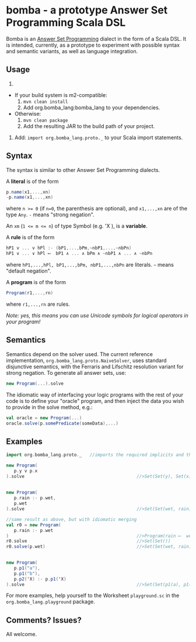 **bomba** - a prototype Answer Set Programming Scala DSL
=====================================================================

Bomba is an [Answer Set Programming](https://en.wikipedia.org/wiki/Answer_set_programming) dialect in the form of a Scala DSL. It is intended, currently, as a prototype to experiment with possible syntax and semantic variants, as well as language integration.

Usage
----------

 1. 
   - If your build system is m2-compatible:
     1. `mvn clean install`
     1. Add org.bomba_lang:bomba_lang to your dependencies.
   - Otherwise:
     1. `mvn clean package`
 	   1. Add the resulting JAR to the build path of your project.
 1. Add: `import org.bomba_lang.proto._` to your Scala import statements.


Syntax
-----------
The syntax is similar to other Answer Set Programming dialects.

A **literal** is of the form

```scala
p.name(x1,...,xn)
-p.name(x1,...,xn)
```
    
where `n >= 0` (if `n=0`, the parenthesis are optional), and `x1,...,xn` are of the type `Any`. `-` means "strong negation".

An `xm` (`1 <= m <= n`) of type Symbol (e.g. 'X ), is a **variable**.

A **rule** is of the form

```scala
hP1 v ... v hPl :- (bP1,...,bPm,~nbP1,...,~nbPn)
hP1 ∨ ... ∨ hPl ⟵  bP1 ∧ ... ∧ bPm ∧ ~nbP1 ∧ ... ∧ ~nbPn
```

where `hP1,...,hPl, bP1,...,bPm, nbP1,...,nbPn` are literals. `~` means "default negation".

A **program** is of the form

```scala
Program(r1,...,rn)
```
  
where `r1,...,rn` are rules.

*Note: yes, this means you can use Unicode symbols for logical operators in your program!*

Semantics
------------
Semantics depend on the solver used. The current reference implementation, `org.bomba_lang.proto.NaiveSolver`, uses standard
disjunctive semantics, with the Ferraris and Lifschitz resolution variant for strong negation. To generate all answer sets, use:

```scala
new Program(...).solve
```
	
The idiomatic way of interfacing your logic programs with the rest of your code is to define your "oracle" program, and then inject
the data you wish to provide in the solve method, e.g.:

```scala
val oracle = new Program(...)
oracle.solve(p.somePredicate(someData),...)
```
	
Examples
-----------

```scala
import org.bomba_lang.proto._   //imports the required implicits and the "magic" p object

new Program(
   p.y v p.x
).solve                                           //>Set(Set(y), Set(x))
   
   
new Program(
   p.rain :- p.wet,
   p.wet
).solve                                           //>Set(Set(wet, rain))

//same result as above, but with idiomatic merging
val r0 = new Program(
   p.rain :- p.wet
)                                                 //>Program(rain ⟵  wet.)
r0.solve                                          //>Set(Set())
r0.solve(p.wet)                                   //>Set(Set(wet, rain))
   

new Program(
   p.p1("a"),
   p.p1("b"),
   p.p2('X) :- p.p1('X)
).solve                                           //>Set(Set(p1(a), p1(b), p2(a), p2(b)))
```

For more examples, help yourself to the Worksheet `playground.sc` in the `org.bomba_lang.playground` package. 

Comments? Issues?
------------
All welcome.